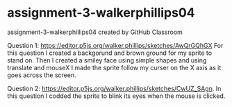 # assignment-3-walkerphillips04
assignment-3-walkerphillips04 created by GitHub Classroom


Question 1: https://editor.p5js.org/walker.phillips/sketches/AwQrGQhGX For this question I created a backgorund and brown ground for my sprite to stand on.
Then I created a smiley face using simple shapes and using translate and mouseX I made the sprite follow my curser on the X axis as it goes across the screen.


Question 2: https://editor.p5js.org/walker.phillips/sketches/CwUZ_SAgn. In this question I codded the sprite to blink its eyes when the mouse is clicked.
